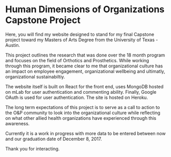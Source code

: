 
# Human Dimensions of Organizations Capstone Project

Here, you will find my website designed to stand for my final Capstone project toward my Masters of Arts Degree from the University of Texas - Austin.

This project outlines the research that was done over the 18 month program and focuses on the field of Orthotics and Prosthetics. While working through this program, it became clear to me that organizational culture has an impact on employee engagement, organizational wellbeing and ultimatly, organizational sustainabiltiy.

The website itself is built on React for the front end, uses MongoDB hosted on mLab for user authentication and commenting ability. Finally, Google OAuth is used for user authentication.  The site is hosted on Heroku. 

The long term expectations of this project is to serve as a call to action to the O&P community to look into the organizational culture while reflecting on what other allied health organizations have experienced through this awareness.

Currently it is a work in progress with more data to be entered between now and our graduation date of December 8, 2017.

Thank you for interacting.
